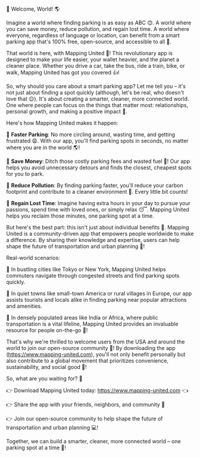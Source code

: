 🎉 Welcome, World! 🌎

Imagine a world where finding parking is as easy as ABC 😊. A world where you can save money, reduce pollution, and regain lost time. A world where everyone, regardless of language or location, can benefit from a smart parking app that's 100% free, open-source, and accessible to all 🌟.

That world is here, with Mapping United 🚀! This revolutionary app is designed to make your life easier, your wallet heavier, and the planet a cleaner place. Whether you drive a car, take the bus, ride a train, bike, or walk, Mapping United has got you covered 👍!

So, why should you care about a smart parking app? Let me tell you – it's not just about finding a spot quickly (although, let's be real, who doesn't love that 😉). It's about creating a smarter, cleaner, more connected world. One where people can focus on the things that matter most: relationships, personal growth, and making a positive impact 💖.

Here's how Mapping United makes it happen:

📍 **Faster Parking**: No more circling around, wasting time, and getting frustrated 😩. With our app, you'll find parking spots in seconds, no matter where you are in the world 🌎!

💸 **Save Money**: Ditch those costly parking fees and wasted fuel 💸! Our app helps you avoid unnecessary detours and finds the closest, cheapest spots for you to park.

🚗 **Reduce Pollution**: By finding parking faster, you'll reduce your carbon footprint and contribute to a cleaner environment 🌟. Every little bit counts!

💪 **Regain Lost Time**: Imagine having extra hours in your day to pursue your passions, spend time with loved ones, or simply relax 😴. Mapping United helps you reclaim those minutes, one parking spot at a time.

But here's the best part: this isn't just about individual benefits 🤝. Mapping United is a community-driven app that empowers people worldwide to make a difference. By sharing their knowledge and expertise, users can help shape the future of transportation and urban planning 🌆!

Real-world scenarios:

📍 In bustling cities like Tokyo or New York, Mapping United helps commuters navigate through congested streets and find parking spots quickly.

📍 In quiet towns like small-town America or rural villages in Europe, our app assists tourists and locals alike in finding parking near popular attractions and amenities.

📍 In densely populated areas like India or Africa, where public transportation is a vital lifeline, Mapping United provides an invaluable resource for people on-the-go 💪!

That's why we're thrilled to welcome users from the USA and around the world to join our open-source community 👫! By downloading the app (https://www.mapping-united.com), you'll not only benefit personally but also contribute to a global movement that prioritizes convenience, sustainability, and social good 🌈!

So, what are you waiting for? 🤔

👉 Download Mapping United today: https://www.mapping-united.com 👈

👉 Share the app with your friends, neighbors, and community 👫

👉 Join our open-source community to help shape the future of transportation and urban planning 💻!

Together, we can build a smarter, cleaner, more connected world – one parking spot at a time 🚀!